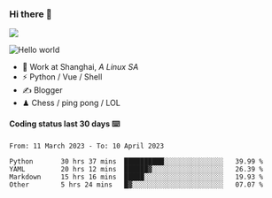 ### Hi there 👋
![](https://komarev.com/ghpvc/?username=Xuhandsome)


<img src="https://github-readme-stats.vercel.app/api?username=XuHandsome&show_icons=true&theme=merko" alt="Hello world">

<br/>

- 🍻  Work at Shanghai, _A Linux SA_
- ⚡  Python / Vue / Shell
- ✍️  Blogger
- ♟  Chess / ping pong / LOL

#### Coding status last 30 days ⌨️

<!--START_SECTION:waka-->

```text
From: 11 March 2023 - To: 10 April 2023

Python       30 hrs 37 mins  ██████████░░░░░░░░░░░░░░░   39.99 %
YAML         20 hrs 12 mins  ██████▓░░░░░░░░░░░░░░░░░░   26.39 %
Markdown     15 hrs 16 mins  █████░░░░░░░░░░░░░░░░░░░░   19.93 %
Other        5 hrs 24 mins   █▓░░░░░░░░░░░░░░░░░░░░░░░   07.07 %
```

<!--END_SECTION:waka-->
